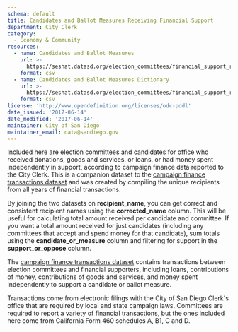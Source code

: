 ```yaml
---
schema: default
title: Candidates and Ballot Measures Receiving Financial Support
department: City Clerk
category:
  - Economy & Community
resources:
  - name: Candidates and Ballot Measures
    url: >-
      https://seshat.datasd.org/election_committees/financial_support_recipients_datasd.csv
    format: csv
  - name: Candidates and Ballot Measures Dictionary
    url: >-
      https://seshat.datasd.org/election_committees/financial_support_recipients_dictionary_datasd.csv
    format: csv
license: 'http://www.opendefinition.org/licenses/odc-pddl'
date_issued: '2017-06-14'
date_modified: '2017-06-14'
maintainer: City of San Diego
maintainer_email: data@sandiego.gov
---
```

Included here are election committees and candidates for office who received donations, goods and services, or loans, or had money spent independently in support, according to campaign finance data reported to the City Clerk. This is a companion dataset to the [campaign finance transactions dataset](https://data.sandiego.gov/datasets/financial-support-candidates-and-ballot-measures-election/) and was created by compiling the unique recipients from all years of financial transactions.
<!--more-->

By joining the two datasets on **recipient_name**, you can get correct and consistent recipient names using the **corrected_name** column. This will be useful for calculating total amount received per candidate and committee. If you want a total amount received for just candidates (including any committees that accept and spend money for that candidate), sum totals using the **candidate_or_measure** column and filtering for support in the **support_or_oppose** column.

The [campaign finance transactions dataset](https://data.sandiego.gov/datasets/financial-support-candidates-and-ballot-measures-election/) contains transactions between election committees and financial supporters, including loans, contributions of money, contributions of goods and services, and money spent independently to support a candidate or ballot measure.

Transactions come from electronic filings with the City of San Diego Clerk's office that are required by local and state campaign laws. Committees are required to report a variety of financial transactions, but the ones included here come from California Form 460 schedules A, B1, C and D.
